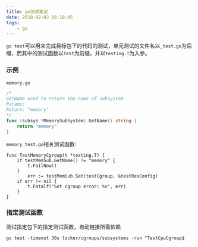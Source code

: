 ```yaml
---
title: go测试笔记
date: 2018-02-03 16:18:45
tags: 
    - go
---
```


``go test``可以用来完成目标包下的代码的测试，单元测试的文件名以``_test.go``为后缀，而其中的测试函数以``Test``为前缀，并以``testing.T``为入参。
<!-- more -->
### 示例
``memory.go``
``` go
/*
GetName used to return the name of subsystem
Params:
Return: "memory"
*/
func (subsys *MemorySubSystem) GetName() string {
	return "memory"
}


```
``memory_test.go``相关测试函数:
```
func TestMemoryCgroup(t *testing.T) {
	if testMemSub.GetName() != "memory" {
		t.FailNow()
	}
    	err := testMemSub.Set(testCgroup, &testResConfig)
	if err != nil {
		t.Fatalf("Set cgroup error: %v", err)
	}
}
```
### 指定测试函数
测试指定包下的指定测试函数，自动链接所需依赖
```
go test -timeout 30s locker/cgroups/subsystems -run ^TestCpuCgroup$
```

